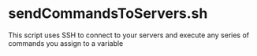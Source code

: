 # sendCommandsToServers.sh
This script uses SSH to connect to your servers and execute any series of commands you assign to a variable

